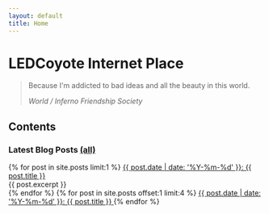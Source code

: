 ```yaml
---
layout: default
title: Home
---
```


# LEDCoyote Internet Place
> Because I'm addicted to bad ideas and all the beauty in this world.
>
> _World / Inferno Friendship Society_

## Contents

### Latest Blog Posts [(all)](/blog)
<div class="home-blog-list">
{% for post in site.posts limit:1 %}
<a class="home-post-link" href="{{ post.url }}">
  {{ post.date | date: '%Y-%m-%d' }}: {{ post.title }}
</a>
<div class="home-excerpt">
  {{ post.excerpt }}
</div>
{% endfor %}
{% for post in site.posts offset:1 limit:4 %}
<a class="home-post-link" href="{{ post.url }}">
  {{ post.date | date: '%Y-%m-%d' }}: {{ post.title }}
</a>
{% endfor %}
</div>

<!--
### Essays
-->

<!--
### Stories & Poems
-->